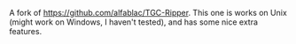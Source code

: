 A fork of https://github.com/alfablac/TGC-Ripper. This one is works on Unix (might work on Windows, I haven't tested), and has some nice extra features.
